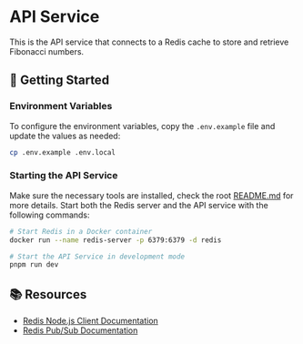 # API Service

This is the API service that connects to a Redis cache to store and retrieve
Fibonacci numbers.

## 🚀 Getting Started

### Environment Variables

To configure the environment variables, copy the `.env.example` file and update
the values as needed:

```bash
cp .env.example .env.local
```

### Starting the API Service

Make sure the necessary tools are installed, check the root
[README.md](/README.md) for more details. Start both the Redis server and the
API service with the following commands:

```bash
# Start Redis in a Docker container
docker run --name redis-server -p 6379:6379 -d redis

# Start the API Service in development mode
pnpm run dev
```

## 📚 Resources

- [Redis Node.js Client Documentation](https://github.com/redis/node-redis)
- [Redis Pub/Sub Documentation](https://github.com/redis/node-redis/blob/master/docs/pub-sub.md#pubsub)
